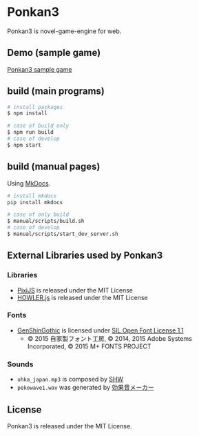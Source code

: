 # Ponkan3

Ponkan3 is novel-game-engine for web.

## Demo (sample game)

[Ponkan3 sample game](http://okayumoka.github.io/ponkan3-samplegame)

## build (main programs)

```bash
# install packages
$ npm install

# case of build only
$ npm run build
# case of develop
$ npm start
```

## build (manual pages)

Using [MkDocs](https://github.com/mkdocs/mkdocs/).

```bash
# install mkdocs
pip install mkdocs

# case of only build
$ manual/scripts/build.sh
# case of develop
$ manual/scripts/start_dev_server.sh
```

## External Libraries used by Ponkan3

### Libraries

- [PixiJS](https://github.com/pixijs/pixi.js) is released under the MIT License
- [HOWLER.js](https://github.com/goldfire/howler.js) is released under the MIT License

### Fonts

- [GenShinGothic](http://jikasei.me/font/genshin/) is licensed under [SIL Open Font License 1.1](http://scripts.sil.org/OFL)
  - © 2015 自家製フォント工房, © 2014, 2015 Adobe Systems Incorporated, © 2015 M+ FONTS PROJECT

### Sounds

- `ohka_japan.mp3` is composed by [SHW](http://shw.in)
- `pekowave1.wav` was generated by [効果音メーカー](https://www.peko-step.com/tool/soundeffect/)

## License

Ponkan3 is released under the MIT License.
